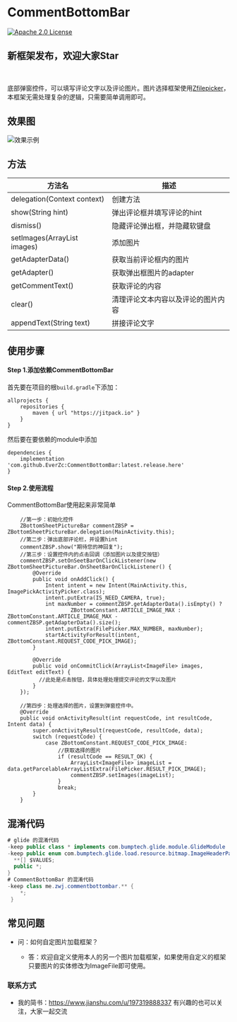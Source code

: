 # CommentBottomBar

[![Apache 2.0 License](https://img.shields.io/badge/license-Apache%202.0-blue.svg?style=flat)](http://www.apache.org/licenses/LICENSE-2.0.html)

## 新框架发布，欢迎大家Star

<br>

底部弹窗控件，可以填写评论文字以及评论图片。图片选择框架使用[Zfilepicker](https://github.com/EverZc/Zfilepicker)，本框架无需处理复杂的逻辑，只需要简单调用即可。

## 效果图


![效果示例](https://upload-images.jianshu.io/upload_images/4677908-78fefb287880dfe1.gif?imageMogr2/auto-orient/strip)


## 方法
|方法名|描述|
|---|---|
|delegation(Context context)|创建方法
|show(String hint)|弹出评论框并填写评论的hint
|dismiss()|隐藏评论弹出框，并隐藏软键盘
|setImages(ArrayList<ImageFile> images)|添加图片
|getAdapterData()|获取当前评论框内的图片
|getAdapter()|获取弹出框图片的adapter
|getCommentText()|获取评论的内容
|clear()|清理评论文本内容以及评论的图片内容
|appendText(String text)|拼接评论文字
 
## 使用步骤

#### Step 1.添加依赖CommentBottomBar
首先要在项目的根`build.gradle`下添加：
```
allprojects {
	repositories {
        maven { url "https://jitpack.io" }
    }
}
```
然后要在要依赖的module中添加
```
dependencies {
    implementation 'com.github.EverZc:CommentBottomBar:latest.release.here'
}
```

#### Step 2.使用流程
CommentBottomBar使用起来非常简单
```
    //第一步：初始化控件
    ZBottomSheetPictureBar commentZBSP = ZBottomSheetPictureBar.delegation(MainActivity.this);
    //第二步：弹出底部评论栏，并设置hint
    commentZBSP.show("期待您的神回复");
    //第三步：设置控件内的点击回调（添加图片以及提交按钮）
    commentZBSP.setOnSeetBarOnClickListener(new ZBottomSheetPictureBar.OnSheetBarOnClickListener() {
        @Override
        public void onAddClick() {
            Intent intent = new Intent(MainActivity.this, ImagePickActivityPicker.class);
            intent.putExtra(IS_NEED_CAMERA, true);
            int maxNumber = commentZBSP.getAdapterData().isEmpty() ?
                    ZBottomConstant.ARTICLE_IMAGE_MAX : ZBottomConstant.ARTICLE_IMAGE_MAX - commentZBSP.getAdapterData().size();
            intent.putExtra(FilePicker.MAX_NUMBER, maxNumber);
            startActivityForResult(intent, ZBottomConstant.REQUEST_CODE_PICK_IMAGE);
        }

        @Override
        public void onCommitClick(ArrayList<ImageFile> images, EditText editText) {
          //此处是点击按钮，具体处理处理提交评论的文字以及图片
        }
    });

    //第四步：处理选择的图片，设置到弹窗控件中。
    @Override
    public void onActivityResult(int requestCode, int resultCode, Intent data) {
        super.onActivityResult(requestCode, resultCode, data);
        switch (requestCode) {
            case ZBottomConstant.REQUEST_CODE_PICK_IMAGE:
                //获取选择的图片
                if (resultCode == RESULT_OK) {
                    ArrayList<ImageFile> imageList = data.getParcelableArrayListExtra(FilePicker.RESULT_PICK_IMAGE);
                    commentZBSP.setImages(imageList);
                }
                break;
        }
    }
```

## 混淆代码
```java
# glide 的混淆代码
-keep public class * implements com.bumptech.glide.module.GlideModule
-keep public enum com.bumptech.glide.load.resource.bitmap.ImageHeaderParser$** {
  **[] $VALUES;
  public *;
}
# CommentBottomBar 的混淆代码
-keep class me.zwj.commentbottombar.** {
    *;
 }
```

## 常见问题

* 问：如何自定图片加载框架？

    * 答：欢迎自定义使用本人的另一个图片加载框架，如果使用自定义的框架只要图片的实体修改为ImageFile即可使用。


### 联系方式
* 我的简书：https://www.jianshu.com/u/197319888337 有兴趣的也可以关注，大家一起交流
